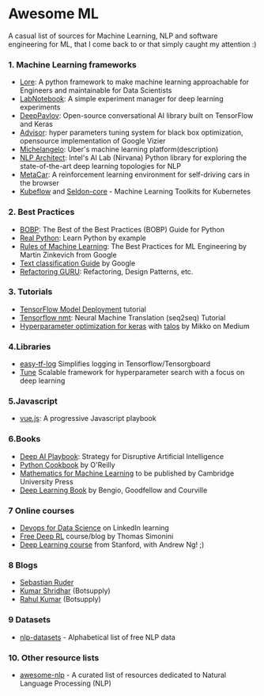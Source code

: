 # Awesome ML

A casual list of sources for Machine Learning, NLP and software engineering for ML, that I come back to or that simply caught my attention :)

### 1. Machine Learning frameworks
* [Lore](https://github.com/instacart/lore): A python framework to make machine learning approachable for Engineers and maintainable for Data Scientists
* [LabNotebook](https://github.com/henripal/labnotebook): A simple experiment manager for deep learning experiments
* [DeepPavlov](https://github.com/deepmipt/DeepPavlov): Open-source conversational AI library built on TensorFlow and Keras
* [Advisor](https://github.com/tobegit3hub/advisor): hyper parameters tuning system for black box optimization, opensource implementation of Google Vizier
* [Michelangelo](https://eng.uber.com/michelangelo/): Uber's machine learning platform(description)
* [NLP Architect](https://github.com/NervanaSystems/nlp-architect): Intel's AI Lab (Nirvana) Python library for exploring the state-of-the-art deep learning topologies for NLP
* [MetaCar](https://www.metacar-project.com/): A reinforcement learning environment for self-driving cars in the browser
* [Kubeflow](https://github.com/kubeflow/kubeflow) and [Seldon-core](https://github.com/SeldonIO/seldon-core) - Machine Learning Toolkits for Kubernetes

### 2. Best Practices
* [BOBP](https://gist.github.com/sloria/7001839): The Best of the Best Practices (BOBP) Guide for Python
* [Real Python](https://realpython.com/): Learn Python by example
* [Rules of Machine Learning](https://developers.google.com/machine-learning/rules-of-ml/): The Best Practices for ML Engineering by Martin Zinkevich from Google
* [Text classification Guide](https://developers.google.com/machine-learning/guides/text-classification/) by Google
* [Refactoring GURU](https://refactoring.guru/): Refactoring, Design Patterns, etc.

### 3. Tutorials

* [TensorFlow Model Deployment](https://github.com/bshao001/TF-Model-Deploy-Tutorial) tutorial
* [Tensorflow nmt](https://github.com/tensorflow/nmt): Neural Machine Translation (seq2seq) Tutorial
* [Hyperparameter optimization for keras](https://towardsdatascience.com/hyperparameter-optimization-with-keras-b82e6364ca53) 
with [talos](https://github.com/autonomio/talos) by Mikko on Medium

### 4.Libraries
 * [easy-tf-log](https://github.com/mrahtz/easy-tf-log) Simplifies logging in Tensorflow/Tensorgboard
 * [Tune](https://ray.readthedocs.io/en/latest/tune.html) Scalable framework for hyperparameter search with a focus on deep learning


### 5.Javascript

* [vue.js](https://vuejs.org/): A progressive Javascript playbook

### 6.Books

* [Deep AI Playbook](https://gumroad.com/l/WRbUs): Strategy for Disruptive Artificial Intelligence
* [Python Cookbook](https://www.safaribooksonline.com/library/view/python-cookbook/0596001673/) by O'Reilly
* [Mathematics for Machine Learning](https://mml-book.github.io/?utm_campaign=Revue%20newsletter&utm_medium=Newsletter&utm_source=NLP%20News) to be published by Cambridge University Press
* [Deep Learning Book](http://www.deeplearningbook.org) by Bengio, Goodfellow and Courville

### 7 Online courses
* [Devops for Data Science](https://www.linkedin.com/learning/devops-for-data-scientists/welcome) on LinkedIn learning
* [Free Deep RL](https://simoninithomas.github.io/Deep_reinforcement_learning_Course/) course/blog by Thomas Simonini
* [Deep Learning course](http://cs230.stanford.edu/) from Stanford, with Andrew Ng! ;)

### 8 Blogs

* [Sebastian Ruder](http://ruder.io/#open)
* [Kumar Shridhar](https://medium.com/@shridhar743) (Botsupply)
* [Rahul Kumar](https://medium.com/@hellorahulk) (Botsupply)

### 9 Datasets

* [nlp-datasets](https://github.com/niderhoff/nlp-datasets) - Alphabetical list of free NLP data

### 10. Other resource lists

* [awesome-nlp](https://github.com/keon/awesome-nlp) - A curated list of resources dedicated to Natural Language Processing (NLP) 
